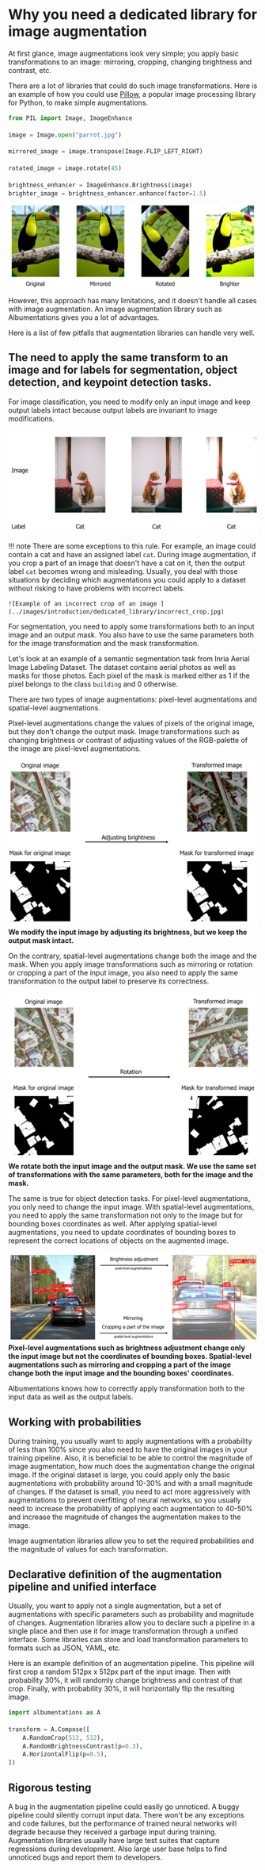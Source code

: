 # Why you need a dedicated library for image augmentation

At first glance, image augmentations look very simple; you apply basic transformations to an image: mirroring, cropping, changing brightness and contrast, etc.

There are a lot of libraries that could do such image transformations. Here is an example of how you could use [Pillow](https://pillow.readthedocs.io/), a popular image processing library for Python, to make simple augmentations.

```python
from PIL import Image, ImageEnhance

image = Image.open("parrot.jpg")

mirrored_image = image.transpose(Image.FLIP_LEFT_RIGHT)

rotated_image = image.rotate(45)

brightness_enhancer = ImageEnhance.Brightness(image)
brighter_image = brightness_enhancer.enhance(factor=1.5)

```

![Example of image transformations with Pillow](../images/introduction/dedicated_library/pillow_transformations.jpg)

However, this approach has many limitations, and it doesn't handle all cases with image augmentation. An image augmentation library such as Albumentations gives you a lot of advantages.

Here is a list of few pitfalls that augmentation libraries can handle very well.

## The need to apply the same transform to an image and for labels for segmentation, object detection, and keypoint detection tasks.

For image classification, you need to modify only an input image and keep output labels intact because output labels are invariant to image modifications.

![Examples of augmented images and their respective labels for the image classification task](../images/introduction/dedicated_library/augmentation_classification.jpg)

!!! note
    There are some exceptions to this rule. For example, an image could contain a cat and have an assigned label `cat`. During image augmentation, if you crop a part of an image that doesn't have a cat on it, then the output label `cat` becomes wrong and misleading. Usually, you deal with those situations by deciding which augmentations you could apply to a dataset without risking to have problems with incorrect labels.

    ![Example of an incorrect crop of an image ](../images/introduction/dedicated_library/incorrect_crop.jpg)


For segmentation, you need to apply some transformations both to an input image and an output mask. You also have to use the same parameters both for the image transformation and the mask transformation.

Let's look at an example of a semantic segmentation task from Inria Aerial Image Labeling Dataset. The dataset contains aerial photos as well as masks for those photos. Each pixel of the mask is marked either as 1 if the pixel belongs to the class `building` and 0 otherwise.

There are two types of image augmentations: pixel-level augmentations and spatial-level augmentations.

Pixel-level augmentations change the values of pixels of the original image, but they don't change the output mask. Image transformations such as changing brightness or contrast of adjusting values of the RGB-palette of the image are pixel-level augmentations.

![Example of a pixel-level augmentation](../images/introduction/dedicated_library/pixel_level_augmentation_for_inria_dataset.jpg)
**We modify the input image by adjusting its brightness, but we keep the output mask intact.**

On the contrary, spatial-level augmentations change both the image and the mask. When you apply image transformations such as mirroring or rotation or cropping a part of the input image, you also need to apply the same transformation to the output label to preserve its correctness.

![Example of a spatial-level augmentation](../images/introduction/dedicated_library/spatial_level_augmentation_for_inria_dataset.jpg)
**We rotate both the input image and the output mask. We use the same set of transformations with the same parameters, both for the image and the mask.**

The same is true for object detection tasks. For pixel-level augmentations, you only need to change the input image. With spatial-level augmentations, you need to apply the same transformation not only to the image but for bounding boxes coordinates as well. After applying spatial-level augmentations, you need to update coordinates of bounding boxes to represent the correct locations of objects on the augmented image.

![Example of pixel- and spatial-level augmentations for object detection](../images/introduction/dedicated_library/pixel_and_spatial_level_augmentations_for_object_detection.jpg)
**Pixel-level augmentations such as brightness adjustment change only the input image but not the coordinates of bounding boxes. Spatial-level augmentations such as mirroring and cropping a part of the image change both the input image and the bounding boxes' coordinates.**


Albumentations knows how to correctly apply transformation both to the input data as well as the output labels.


## Working with probabilities
During training, you usually want to apply augmentations with a probability of less than 100% since you also need to have the original images in your training pipeline. Also, it is beneficial to be able to control the magnitude of image augmentation, how much does the augmentation change the original image. If the original dataset is large, you could apply only the basic augmentations with probability around 10-30% and with a small magnitude of changes. If the dataset is small, you need to act more aggressively with augmentations to prevent overfitting of neural networks, so you usually need to increase the probability of applying each augmentation to 40-50% and increase the magnitude of changes the augmentation makes to the image.

Image augmentation libraries allow you to set the required probabilities and the magnitude of values for each transformation.

## Declarative definition of the augmentation pipeline and unified interface

Usually, you want to apply not a single augmentation, but a set of augmentations with specific parameters such as probability and magnitude of changes. Augmentation libraries allow you to declare such a pipeline in a single place and then use it for image transformation through a unified interface. Some libraries can store and load transformation parameters to formats such as JSON, YAML, etc.

Here is an example definition of an augmentation pipeline. This pipeline will first crop a random 512px x 512px part of the input image. Then with probability 30%, it will randomly change brightness and contrast of that crop. Finally, with probability 30%, it will horizontally flip the resulting image.

```python
import albumentations as A

transform = A.Compose([
    A.RandomCrop(512, 512),
    A.RandomBrightnessContrast(p=0.3),
    A.HorizontalFlip(p=0.5),
])
```
## Rigorous testing
A bug in the augmentation pipeline could easily go unnoticed. A buggy pipeline could silently corrupt input data. There won't be any exceptions and code failures, but the performance of trained neural networks will degrade because they received a garbage input during training. Augmentation libraries usually have large test suites that capture regressions during development. Also large user base helps to find unnoticed bugs and report them to developers.
